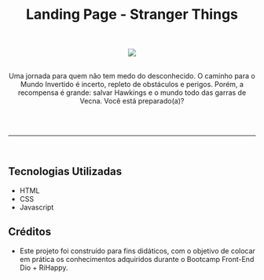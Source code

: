 <h1 align="center">Landing Page - Stranger Things</h1>
<br><br>
<div align="center">
<img src="https://github.com/user-attachments/assets/7d1c66c7-cf83-40ea-90aa-a5a345b57ebd">
</div>
<br>
<p align="center">Uma jornada para quem não tem medo do desconhecido. O caminho para o Mundo Invertido é incerto, repleto de obstáculos e perigos. Porém, a recompensa é grande: salvar Hawkings e o mundo todo das garras de Vecna. Você está preparado(a)?</p>
<br><br>
<hr>
<br>

## Tecnologias Utilizadas
- HTML
- CSS
- Javascript

## Créditos
* Este projeto foi construído para fins didáticos, com o objetivo de colocar em prática os conhecimentos adquiridos durante o Bootcamp Front-End Dio + RiHappy.
